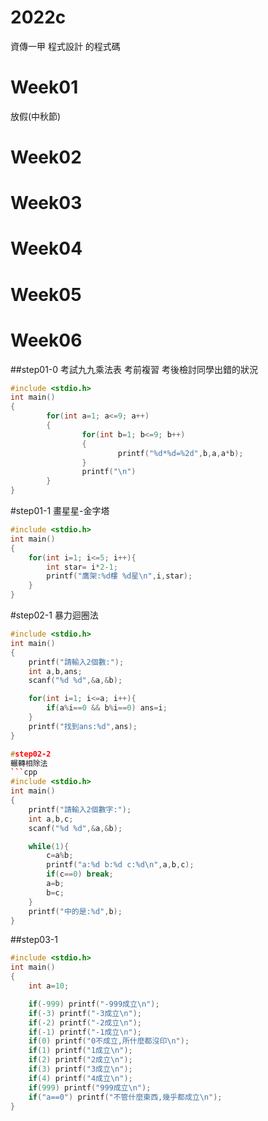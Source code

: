 # 2022c
資傳一甲 程式設計 的程式碼

# Week01
放假(中秋節)

# Week02

# Week03

# Week04

# Week05

# Week06

##step01-0
考試九九乘法表 考前複習 考後檢討同學出錯的狀況
```cpp
#include <stdio.h>
int main()
{
        for(int a=1; a<=9; a++)
        {
                for(int b=1; b<=9; b++)
                {
                        printf("%d*%d=%2d",b,a,a*b);
                }
                printf("\n")
        }
}
```

#step01-1
畫星星-金字塔
```cpp
#include <stdio.h>
int main()
{
    for(int i=1; i<=5; i++){
        int star= i*2-1;
        printf("鷹架:%d樓 %d星\n",i,star);
    }
}
```

#step02-1
暴力迴圈法
```cpp
#include <stdio.h>
int main()
{
    printf("請輸入2個數:");
    int a,b,ans;
    scanf("%d %d",&a,&b);

    for(int i=1; i<=a; i++){
        if(a%i==0 && b%i==0) ans=i;
    }
    printf("找到ans:%d",ans);
}

#step02-2
輾轉相除法
```cpp
#include <stdio.h>
int main()
{
    printf("請輸入2個數字:");
    int a,b,c;
    scanf("%d %d",&a,&b);

    while(1){
        c=a%b;
        printf("a:%d b:%d c:%d\n",a,b,c);
        if(c==0) break;
        a=b;
        b=c;
    }
    printf("中的是:%d",b);
}
```
##step03-1
```cpp
#include <stdio.h>
int main()
{
    int a=10;

    if(-999) printf("-999成立\n");
    if(-3) printf("-3成立\n");
    if(-2) printf("-2成立\n");
    if(-1) printf("-1成立\n");
    if(0) printf("0不成立,所什麼都沒印\n");
    if(1) printf("1成立\n");
    if(2) printf("2成立\n");
    if(3) printf("3成立\n");
    if(4) printf("4成立\n");
    if(999) printf("999成立\n");
    if("a==0") printf("不管什麼東西,幾乎都成立\n");
}
```
